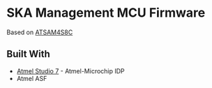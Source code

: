 # SKA Management MCU Firmware

Based on [ATSAM4S8C](http://www.microchip.com/wwwproducts/en/ATSAM4S8C)

## Built With

* [Atmel Studio 7](http://www.microchip.com/development-tools/atmel-studio-7) - Atmel-Microchip IDP
* Atmel ASF

